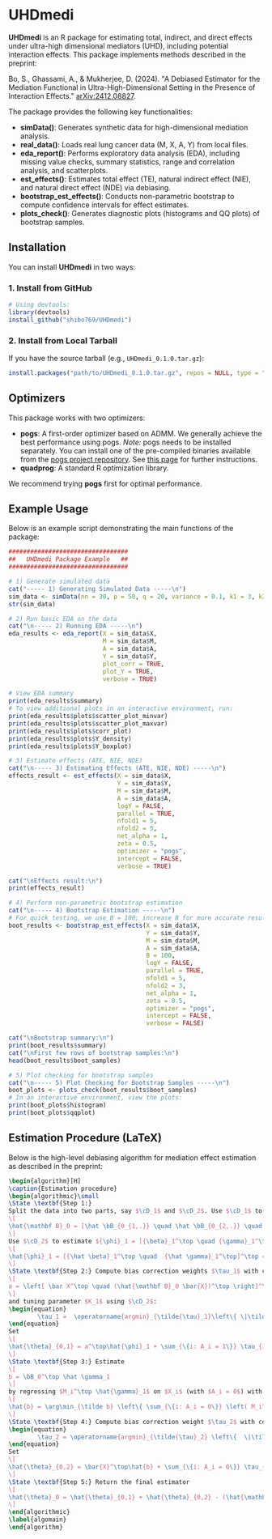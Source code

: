 # UHDmedi

**UHDmedi** is an R package for estimating total, indirect, and direct effects under ultra-high dimensional mediators (UHD), including potential interaction effects. This package implements methods described in the preprint:

Bo, S., Ghassami, A., & Mukherjee, D. (2024). "A Debiased Estimator for the Mediation Functional in Ultra-High-Dimensional Setting in the Presence of Interaction Effects." <arXiv:2412.08827>.

The package provides the following key functionalities:
- **simData()**: Generates synthetic data for high-dimensional mediation analysis.
- **real_data()**: Loads real lung cancer data (M, X, A, Y) from local files.
- **eda_report()**: Performs exploratory data analysis (EDA), including missing value checks, summary statistics, range and correlation analysis, and scatterplots.
- **est_effects()**: Estimates total effect (TE), natural indirect effect (NIE), and natural direct effect (NDE) via debiasing.
- **bootstrap_est_effects()**: Conducts non-parametric bootstrap to compute confidence intervals for effect estimates.
- **plots_check()**: Generates diagnostic plots (histograms and QQ plots) of bootstrap samples.

## Installation

You can install **UHDmedi** in two ways:

### 1. Install from GitHub

```r
# Using devtools:
library(devtools)
install_github("shibo769/UHDmedi")
```

### 2. Install from Local Tarball

If you have the source tarball (e.g., `UHDmedi_0.1.0.tar.gz`):

```r
install.packages("path/to/UHDmedi_0.1.0.tar.gz", repos = NULL, type = "source")
```

## Optimizers

This package works with two optimizers:

- **pogs**: A first-order optimizer based on ADMM. We generally achieve the best performance using pogs. *Note:* pogs needs to be installed separately. You can install one of the pre-compiled binaries available from the [pogs project repository](https://github.com/foges/pogs). See [this page](https://github.com/foges/pogs/blob/master/src/interface_r/README.md) for further instructions.
- **quadprog**: A standard R optimization library.

We recommend trying **pogs** first for optimal performance.

## Example Usage

Below is an example script demonstrating the main functions of the package:

```r
#################################
##   UHDmedi Package Example   ##
#################################

# 1) Generate simulated data
cat("----- 1) Generating Simulated Data -----\n")
sim_data <- simData(nn = 30, p = 50, q = 20, variance = 0.1, k1 = 3, k2 = 6, s_X = 3, categorical = TRUE)
str(sim_data)

# 2) Run basic EDA on the data
cat("\n----- 2) Running EDA -----\n")
eda_results <- eda_report(X = sim_data$X,
                          M = sim_data$M,
                          A = sim_data$A,
                          Y = sim_data$Y,
                          plot_corr = TRUE,
                          plot_Y = TRUE,
                          verbose = TRUE)

# View EDA summary
print(eda_results$summary)
# To view additional plots in an interactive environment, run:
print(eda_results$plots$scatter_plot_minvar)
print(eda_results$plots$scatter_plot_maxvar)
print(eda_results$plots$corr_plot)
print(eda_results$plots$Y_density)
print(eda_results$plots$Y_boxplot)

# 3) Estimate effects (ATE, NIE, NDE)
cat("\n----- 3) Estimating Effects (ATE, NIE, NDE) -----\n")
effects_result <- est_effects(X = sim_data$X,
                              Y = sim_data$Y,
                              M = sim_data$M,
                              A = sim_data$A,
                              logY = FALSE,
                              parallel = TRUE,
                              nfold1 = 5,
                              nfold2 = 5,
                              net_alpha = 1,
                              zeta = 0.5,
                              optimizer = "pogs",
                              intercept = FALSE,
                              verbose = TRUE)

cat("\nEffects result:\n")
print(effects_result)

# 4) Perform non-parametric bootstrap estimation
cat("\n----- 4) Bootstrap Estimation -----\n")
# For quick testing, we use B = 100; increase B for more accurate results.
boot_results <- bootstrap_est_effects(X = sim_data$X,
                                      Y = sim_data$Y,
                                      M = sim_data$M,
                                      A = sim_data$A,
                                      B = 100,
                                      logY = FALSE,
                                      parallel = TRUE,
                                      nfold1 = 5,
                                      nfold2 = 3,
                                      net_alpha = 1,
                                      zeta = 0.5,
                                      optimizer = "pogs",
                                      intercept = FALSE,
                                      verbose = FALSE)

cat("\nBootstrap summary:\n")
print(boot_results$summary)
cat("\nFirst few rows of bootstrap samples:\n")
head(boot_results$boot_samples)

# 5) Plot checking for bootstrap samples
cat("\n----- 5) Plot Checking for Bootstrap Samples -----\n")
boot_plots <- plots_check(boot_results$boot_samples)
# In an interactive environment, view the plots:
print(boot_plots$histogram)
print(boot_plots$qqplot)
```

## Estimation Procedure (LaTeX)

Below is the high-level debiasing algorithm for mediation effect estimation as described in the preprint:

```latex
\begin{algorithm}[H]
\caption{Estimation procedure} 
\begin{algorithmic}\small
\State \textbf{Step 1:} 
Split the data into two parts, say $\cD_1$ and $\cD_2$. Use $\cD_1$ to run $q$ parallel regressions of $(\mathbf M_c)_{.,j}, j = 1, \ldots, q$ on $\mathbf X_c$, to obtain $\hat \bB_{0_{1,.}}, \ldots, \hat \bB_{0_{q,.}}$ where each $\hat \bB_{0_{i,.}} \in \reals^p$. Concatenate them to obtain the following estimator for $\mathbf B_0$: 
\[
\hat{\mathbf B}_0 = [\hat \bB_{0_{1,.}} \quad \hat \bB_{0_{2,.}} \quad \cdots \quad \hat \bB_{0_{q,.}}]^\top.
\]
Use $\cD_2$ to estimate ${\phi}_1 = [{\beta}_1^\top \quad {\gamma}_1^\top]^\top$ by regressing $Y_t$ on $\mathbf W_t=[\mathbf X_t \quad \mathbf M_t]$ with an $\ell_1$ penalty:
\[
\hat{\phi}_1 = [{\hat \beta}_1^\top \quad  {\hat \gamma}_1^\top]^\top = \arg\min_{\tilde \phi_1} \left\{ \sum_{\{i: A_i = 1\}} \left( Y_i - \mathbf W_{i,.} \cdot \tilde\phi_1 \right)^2 + \lambda_1 \|\tilde \phi_1\|_1 \right\}.
\]
\State \textbf{Step 2:} Compute bias correction weights $\tau_1$ with contrast 
\[
a = \left[ \bar X^\top \quad (\hat{\mathbf B}_0 \bar{X})^\top \right]^\top,
\]
and tuning parameter $K_1$ using $\cD_2$:
\begin{equation}
        \tau_1 =  \operatorname{argmin}_{\tilde{\tau}_1}\left\{ \|\tilde{\tau}_1\|_2^2  \quad \text{subject to} \quad \|a - \mathbf{W}_t^\top \tilde{\tau}_1\|_{\infty} \leq K_1 \sqrt{\frac{\log(p+q)}{n_t}}, \|\tilde \tau_{1}\|_\infty \leq n_t^{-2/3} \right\}.
\end{equation}
Set 
\[
\hat{\theta}_{0,1} = a^\top\hat{\phi}_1 + \sum_{\{i: A_i = 1\}} \tau_{1,i} \left( Y_i - \mathbf W_{i,.} \cdot \hat{\phi}_1 \right).
\]
\State \textbf{Step 3:} Estimate 
\[
b = \bB_0^\top \hat \gamma_1
\]
by regressing $M_i^\top \hat{\gamma}_1$ on $X_i$ (with $A_i = 0$) with an $\ell_1$ penalty using $\cD_2$:
\[
\hat{b} = \arg\min_{\tilde b} \left\{ \sum_{\{i: A_i = 0\}} \left( M_i^\top \hat{\gamma}_1 - X_i^\top\tilde b \right)^2 + \lambda_2  \|\tilde b \|_1 \right\}.
\]
\State \textbf{Step 4:} Compute bias correction weight $\tau_2$ with contrast $\bar{X}$ and tuning parameter $K_2$ using $\cD_2$:
\begin{equation}
        \tau_2 = \operatorname{argmin}_{\tilde{\tau}_2} \left\{  \|\tilde{\tau}_2\|_2^2 \quad \text{ subject to } \quad \|\bar X - \mathbf X_c^\top \tilde{\tau}_2\|_\infty \leq K_2\sqrt{\frac{\log(p)}{n_c}}, \|\tilde \tau_{2}\|_\infty \leq n_c^{-2/3}  \right\}.
\end{equation}
Set 
\[
\hat{\theta}_{0,2} = \bar{X}^\top\hat{b} + \sum_{\{i: A_i = 0\}} \tau_{2,i} \left( M_i^\top \hat{\gamma}_1 - X_i^\top \hat{b} \right).
\]
\State \textbf{Step 5:} Return the final estimator 
\[
\hat{\theta}_0 = \hat{\theta}_{0,1} + \hat{\theta}_{0,2} - (\hat{\mathbf B}_0 \bar{X})^\top \hat{\gamma}_1.
\]
\end{algorithmic}
\label{algomain}
\end{algorithm}
```

